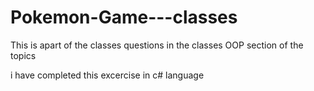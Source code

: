 # Pokemon-Game---classes

This is apart of the classes questions 
in the classes OOP section of the topics

i have completed this excercise in c# language
